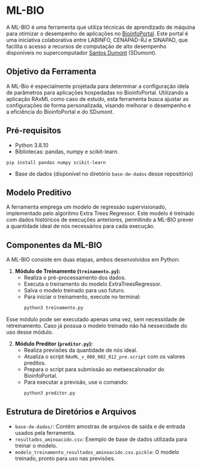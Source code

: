 # ML-BIO

A ML-BIO é uma ferramenta que utiliza técnicas de aprendizado de máquina para otimizar o desempenho de aplicações no [BioinfoPortal](https://bioinfo.lncc.br/). Este portal é uma iniciativa colaborativa entre LABINFO, CENAPAD-RJ e SINAPAD, que facilita o acesso a recursos de computação de alto desempenho disponíveis no supercomputador [Santos Dumont](https://sdumont.lncc.br/) (SDumont).

## Objetivo da Ferramenta
A ML-Bio é especialmente projetada para determinar a configuração idela de parâmetros para aplicações hospedadas no BioinfoPortal. Utilizando a aplicação RAxML como caso de estudo, esta ferramenta busca ajustar as configurações de forma personalizada, visando melhorar o desempenho e a eficiência do BioinfoPortal e do SDumont.

## Pré-requisitos

* Python 3.8.10 
* Bibliotecas: pandas, numpy e scikit-learn.
```
pip install pandas numpy scikit-learn
```
* Base de dados (disponível no diretório `base-de-dados` desse repositório)

## Modelo Preditivo
A ferramenta emprega um modelo de regressão supervisionado, implementado pelo algoritmo Extra Trees Regressor. Este modelo é treinado com dados históricos de execuções anteriores, permitindo a ML-BIO prever a quantidade ideal de nós necessários para cada execução.

## Componentes da ML-BIO
A ML-BIO consiste em duas etapas, ambos desenvolvidos em Python:

1. **Módulo de Treinamento (`treinamento.py`):**
   - Realiza o pré-processamento dos dados.
   - Executa o treinamento do modelo ExtraTreesRegressor.
   - Salva o modelo treinado para uso futuro.
   - Para iniciar o treinamento, execute no terminal:
     ```bash
     python3 treinamento.py
     ```
Esse módulo pode ser executado apenas uma vez, sem necessidade de retreinamento. Caso já possua o modelo treinado não há nessecidade do uso desse módulo.

2. **Módulo Preditor (`preditor.py`):**
   - Realiza previsões da quantidade de nós ideal.
   - Atualiza o script `RAxML_v_008_002_012_pre.script` com os valores preditos.
   - Prepara o script para submissão ao metaescalonador do BioinfoPortal.
   - Para executar a previsão, use o comando:
     ```bash
     python3 preditor.py
     ```

## Estrutura de Diretórios e Arquivos
- `base-de-dados/`: Contém amostras de arquivos de saída e de entrada usados pela ferramenta.
- `resultados_aminoacido.csv`: Exemplo de base de dados utilizada para treinar o modelo.
- `modelo_treinamento_resultados_aminoacido.csv.pickle`: O modelo treinado, pronto para uso nas previsões.
